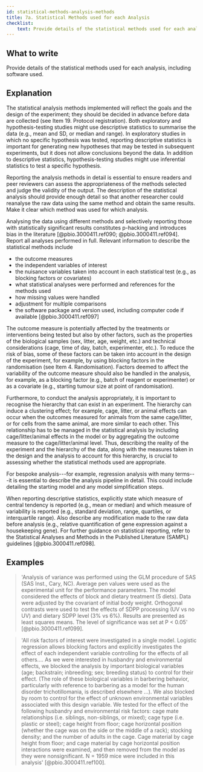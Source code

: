 ```yaml
---
id: statistical-methods-analysis-methods
title: 7a. Statistical Methods used for each Analysis
checklist: 
    text: Provide details of the statistical methods used for each analysis, including software used.
---
```


## What to write

Provide details of the statistical methods used for each analysis, including software used.

## Explanation

The statistical analysis methods implemented will
reflect the goals and the design of the experiment; they should be
decided in advance before data are collected (see Item 19. Protocol
registration). Both exploratory and hypothesis-testing studies might use
descriptive statistics to summarise the data (e.g., mean and SD, or
median and range). In exploratory studies in which no specific
hypothesis was tested, reporting descriptive statistics is important for
generating new hypotheses that may be tested in subsequent experiments,
but it does not allow conclusions beyond the data. In addition to
descriptive statistics, hypothesis-testing studies might use inferential
statistics to test a specific hypothesis.

Reporting the analysis methods in detail is essential to ensure readers
and peer reviewers can assess the appropriateness of the methods
selected and judge the validity of the output. The description of the
statistical analysis should provide enough detail so that another
researcher could reanalyse the raw data using the same method and obtain
the same results. Make it clear which method was used for which
analysis.

Analysing the data using different methods and selectively reporting
those with statistically significant results constitutes p-hacking and
introduces bias in the literature
[@pbio.3000411.ref090; @pbio.3000411.ref094]. Report all analyses
performed in full. Relevant information to describe the statistical
methods include

- the outcome measures
- the independent variables of interest
- the nuisance variables taken into account in each statistical test
    (e.g., as blocking factors or covariates)
- what statistical analyses were performed and references for the
    methods used
- how missing values were handled
- adjustment for multiple comparisons
- the software package and version used, including computer code if
    available [@pbio.3000411.ref097]

The outcome measure is potentially affected by the treatments or
interventions being tested but also by other factors, such as the
properties of the biological samples (sex, litter, age, weight, etc.)
and technical considerations (cage, time of day, batch, experimenter,
etc.). To reduce the risk of bias, some of these factors can be taken
into account in the design of the experiment, for example, by using
blocking factors in the randomisation (see Item 4. Randomisation).
Factors deemed to affect the variability of the outcome measure should
also be handled in the analysis, for example, as a blocking factor
(e.g., batch of reagent or experimenter) or as a covariate (e.g.,
starting tumour size at point of randomisation).

Furthermore, to conduct the analysis appropriately, it is important to
recognise the hierarchy that can exist in an experiment. The hierarchy
can induce a clustering effect; for example, cage, litter, or animal
effects can occur when the outcomes measured for animals from the same
cage/litter, or for cells from the same animal, are more similar to each
other. This relationship has to be managed in the statistical analysis
by including cage/litter/animal effects in the model or by aggregating
the outcome measure to the cage/litter/animal level. Thus, describing
the reality of the experiment and the hierarchy of the data, along with
the measures taken in the design and the analysis to account for this
hierarchy, is crucial to assessing whether the statistical methods used
are appropriate.

For bespoke analysis---for example, regression analysis with many
terms---it is essential to describe the analysis pipeline in detail.
This could include detailing the starting model and any model
simplification steps.

When reporting descriptive statistics, explicitly state which measure of
central tendency is reported (e.g., mean or median) and which measure of
variability is reported (e.g., standard deviation, range, quartiles, or
interquartile range). Also describe any modification made to the raw
data before analysis (e.g., relative quantification of gene expression
against a housekeeping gene). For further guidance on statistical
reporting, refer to the Statistical Analyses and Methods in the
Published Literature (SAMPL) guidelines [@pbio.3000411.ref098].

## Examples

> 'Analysis of variance was performed using the GLM procedure of SAS (SAS
Inst., Cary, NC). Average pen values were used as the experimental unit
for the performance parameters. The model considered the effects of
block and dietary treatment (5 diets). Data were adjusted by the
covariant of initial body weight. Orthogonal contrasts were used to test
the effects of SDPP processing (UV vs no UV) and dietary SDPP level (3%
vs 6%). Results are presented as least squares means. The level of
significance was set at P \< 0.05' [@pbio.3000411.ref099].

> 'All risk factors of interest were investigated in a single model.
Logistic regression allows blocking factors and explicitly investigates
the effect of each independent variable controlling for the effects of
all others.... As we were interested in husbandry and environmental
effects, we blocked the analysis by important biological variables (age;
backstrain; inbreeding; sex; breeding status) to control for their
effect. (The role of these biological variables in barbering behavior,
particularly with reference to barbering as a model for the human
disorder trichotillomania, is described elsewhere ...). We also blocked
by room to control for the effect of unknown environmental variables
associated with this design variable. We tested for the effect of the
following husbandry and environmental risk factors: cage mate
relationships (i.e. siblings, non-siblings, or mixed); cage type (i.e.
plastic or steel); cage height from floor; cage horizontal position
(whether the cage was on the side or the middle of a rack); stocking
density; and the number of adults in the cage. Cage material by cage
height from floor; and cage material by cage horizontal position
interactions were examined, and then removed from the model as they were
nonsignificant. N = 1959 mice were included in this analysis'
[@pbio.3000411.ref100].
